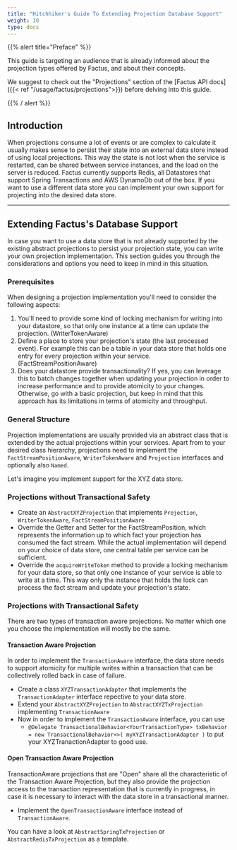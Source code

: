 ```yaml
---
title: "Hitchhiker's Guide To Extending Projection Database Support"
weight: 10
type: docs
---
```


{{% alert title="Preface" %}}

This guide is targeting an audience that is already informed about the projection types offered by Factus, and about
their concepts.

We suggest to check out the "Projections" section of the [Factus API docs]({{< ref "/usage/factus/projections">}})
before delving into this guide.

{{% / alert %}}

## Introduction

When projections consume a lot of events or are complex to calculate it usually makes sense to persist their state into
an external data store instead of using local projections. This way the state is not lost when the service is restarted, can be shared between service instances,
and the load on the server is reduced. Factus currently supports Redis, all Datastores that support Spring Transactions and AWS DynamoDb out of the box.
If you want to use a different data store you can implement your own support for projecting into the desired data store.

---

## Extending Factus's Database Support

In case you want to use a data store that is not already supported by the existing abstract projections to persist your
projection state, you can write your own projection implementation. This section guides you through the considerations
and options you need to keep in mind in this situation.

### Prerequisites

When designing a projection implementation you'll need to consider the following aspects:

1. You'll need to provide some kind of locking mechanism for writing into your datastore, so that only one instance at
   a time can update the projection. (WriterTokenAware)
2. Define a place to store your projection's state (the last processed event). For example this can be a table in your
   data store that holds one entry for every projection within your service. (FactStreamPositionAware)
3. Does your datastore provide transactionality? If yes, you can leverage this to batch changes together when updating
   your projection in order to increase performance and to provide atomicity to your changes. Otherwise, go with a
   basic projection, but keep in mind that this approach has its limitations in terms of atomicity and throughput.

### General Structure

Projection implementations are usually provided via an abstract class that is extended by the actual projections within your
services. Apart from to your desired class hierarchy, projections need to implement the `FactStreamPositionAware`,
`WriterTokenAware` and `Projection` interfaces and optionally also `Named`.

Let's imagine you implement support for the XYZ data store.

### Projections without Transactional Safety

- Create an `AbstractXYZProjection` that implements `Projection`, `WriterTokenAware`, `FactStreamPositionAware`
- Override the Getter and Setter for the FactStreamPosition, which represents the information up to which fact your
  projection has consumed the fact stream. While the actual implementation will depend on your choice of data store,
  one central table per service can be sufficient.
- Override the `acquireWriteToken` method to provide a locking mechanism for your data store, so that only one instance
  of your service is able to write at a time. This way only the instance that holds the lock can process the fact
  stream and update your projection's state.

### Projections with Transactional Safety

There are two types of transaction aware projections. No matter which one you choose the implementation will mostly be
the same.

#### Transaction Aware Projection

In order to implement the `TransactionAware` interface, the data store needs to support atomicity for multiple writes
within a transaction that can be collectively rolled back in case of failure.

- Create a class `XYZTransactionAdapter` that implements the `TransactionAdapter` interface repective to your data store.
- Extend your `AbstractXYZProjection` to `AbstractXYZTxProjection` implementing `TransactionAware`
- Now in order to implement the `TransactionAware` interface, you can use
  - `@Delegate TransactionalBehavior<YourTransactionType> txBehavior = new TransactionalBehavior<>( myXYZTransactionAdapter )` to put your XYZTranactionAdapter to good use.

#### Open Transaction Aware Projection

TransactionAware projections that are "Open" share all the characteristic of the Transaction Aware Projection, but they also provide the
projection access to the transaction representation that is currently in progress, in case it is necessary to interact
with the data store in a transactional manner.

- Implement the `OpenTransactionAware` interface instead of `TransactionAware`.

You can have a look at `AbstractSpringTxProjection` or `AbstractRedisTxProjection` as a template.
